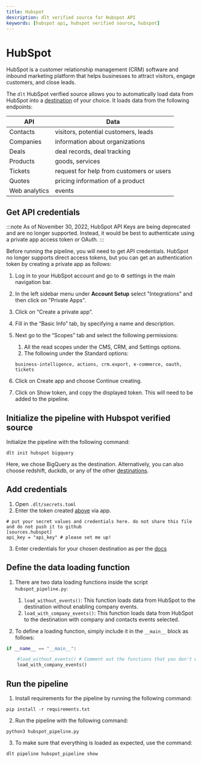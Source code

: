 ```yaml
---
title: Hubspot
description: dlt verified source for Hubspot API
keywords: [hubspot api, hubspot verified source, hubspot]
---
```


# HubSpot

HubSpot is a customer relationship management (CRM) software and inbound marketing platform that helps businesses to attract visitors, engage customers, and close leads.

The `dlt` HubSpot verified source allows you to automatically load data from HubSpot into a [destination](https://dlthub.com/docs/destinations) of your choice. It loads data from the following endpoints:

|API|Data|
| --- | --- |
| Contacts | visitors, potential customers, leads |
| Companies | information about organizations  |
| Deals | deal records, deal tracking |
| Products | goods, services |
| Tickets | request for help from customers or users |
| Quotes | pricing information of a product |
| Web analytics  | events |

## Get API credentials

:::note
As of November 30, 2022, HubSpot API Keys are being deprecated and are no longer supported. Instead, it would be best to authenticate using a private app access token or OAuth.
:::

Before running the pipeline, you will need to get API credentials. HubSpot no longer supports direct access tokens, but you can get an authentication token by creating a private app as follows:

1. Log in to your HubSpot account and go to ⚙️ settings in the main navigation bar.
2. In the left sidebar menu under **Account Setup** select "Integrations" and then click on "Private Apps".
4. Click on “Create a private app”.
5. Fill in the “Basic Info” tab, by specifying a name and description.
6. Next go to the “Scopes” tab and select the following permissions:
    1. All the read scopes under the CMS, CRM, and Settings options.
    2. The following under the Standard options:

    ```
    business-intelligence, actions, crm.export, e-commerce, oauth, tickets
    ```

7. Click on Create app and choose Continue creating.
8. Click on Show token, and copy the displayed token. This will need to be added to the pipeline.


## Initialize the pipeline with Hubspot verified source

Initialize the pipeline with the following command:

`dlt init hubspot bigquery`

Here, we chose BigQuery as the destination. Alternatively, you can also choose redshift, duckdb, or any of the other [destinations](https://dlthub.com/docs/destinations/duckdb).

## Add credentials

1. Open `.dlt/secrets.toml`
2. Enter the token created [above](#get-api-credentials) via app.
```
# put your secret values and credentials here. do not share this file and do not push it to github
[sources.hubspot]
api_key = "api_key" # please set me up!
```
3. Enter credentials for your chosen destination as per the [docs](https://dlthub.com/docs/destinations#google-bigquery)
## Define the data loading function

1. There are two data loading functions inside the script `hubspot_pipeline.py`:
    1. `load_without_events()`: This function loads data from HubSpot to the destination without enabling company events.
    2. `load_with_company_events()`: This function loads data from HubSpot to the destination with company and contacts events selected.

2. To define a loading function, simply include it in the `__main__` block as follows:
```python
if __name__ == "__main__":

    #load_without_events() # Comment out the functions that you don't want to use
    load_with_company_events()
```

## Run the pipeline

1. Install requirements for the pipeline by running the following command:

```
pip install -r requirements.txt

```

2. Run the pipeline with the following command:

```
python3 hubspot_pipeline.py

```

3. To make sure that everything is loaded as expected, use the command:
```
dlt pipeline hubspot_pipeline show
```
